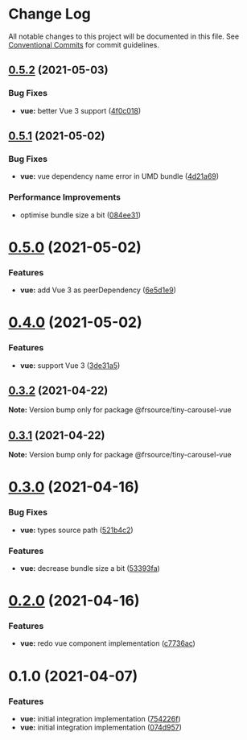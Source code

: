 # Change Log

All notable changes to this project will be documented in this file.
See [Conventional Commits](https://conventionalcommits.org) for commit guidelines.

## [0.5.2](https://github.com/FRSource/tiny-carousel/compare/@frsource/tiny-carousel-vue@0.5.1...@frsource/tiny-carousel-vue@0.5.2) (2021-05-03)


### Bug Fixes

* **vue:** better Vue 3 support ([4f0c018](https://github.com/FRSource/tiny-carousel/commit/4f0c018000ed9143678e7907586fa3248ece5039))





## [0.5.1](https://github.com/FRSource/tiny-carousel/compare/@frsource/tiny-carousel-vue@0.5.0...@frsource/tiny-carousel-vue@0.5.1) (2021-05-02)


### Bug Fixes

* **vue:** vue dependency name error in UMD bundle ([4d21a69](https://github.com/FRSource/tiny-carousel/commit/4d21a69d29ecaf09353c37e7b93b8124bc80f3e9))


### Performance Improvements

* optimise bundle size a bit ([084ee31](https://github.com/FRSource/tiny-carousel/commit/084ee31ad850633830d31e3a0541f040f397335f))





# [0.5.0](https://github.com/FRSource/tiny-carousel/compare/@frsource/tiny-carousel-vue@0.4.0...@frsource/tiny-carousel-vue@0.5.0) (2021-05-02)


### Features

* **vue:** add Vue 3 as peerDependency ([6e5d1e9](https://github.com/FRSource/tiny-carousel/commit/6e5d1e957934c4f21aa8bfc84d8216b3964bf474))





# [0.4.0](https://github.com/FRSource/tiny-carousel/compare/@frsource/tiny-carousel-vue@0.3.2...@frsource/tiny-carousel-vue@0.4.0) (2021-05-02)


### Features

* **vue:** support Vue 3 ([3de31a5](https://github.com/FRSource/tiny-carousel/commit/3de31a5ff1698a36364ab07f90ec18b2c4100453))





## [0.3.2](https://github.com/FRSource/tiny-carousel/compare/@frsource/tiny-carousel-vue@0.3.1...@frsource/tiny-carousel-vue@0.3.2) (2021-04-22)

**Note:** Version bump only for package @frsource/tiny-carousel-vue





## [0.3.1](https://github.com/FRSource/tiny-carousel/compare/@frsource/tiny-carousel-vue@0.3.0...@frsource/tiny-carousel-vue@0.3.1) (2021-04-22)

**Note:** Version bump only for package @frsource/tiny-carousel-vue





# [0.3.0](https://github.com/FRSource/tiny-carousel/compare/@frsource/tiny-carousel-vue@0.2.0...@frsource/tiny-carousel-vue@0.3.0) (2021-04-16)


### Bug Fixes

* **vue:** types source path ([521b4c2](https://github.com/FRSource/tiny-carousel/commit/521b4c2d67e48a5e2cac37583a73fe14c11a842d))


### Features

* **vue:** decrease bundle size a bit ([53393fa](https://github.com/FRSource/tiny-carousel/commit/53393fa40d63c1acca63400e6d33ca20c91b7b30))





# [0.2.0](https://github.com/FRSource/tiny-carousel/compare/@frsource/tiny-carousel-vue@0.1.0...@frsource/tiny-carousel-vue@0.2.0) (2021-04-16)


### Features

* **vue:** redo vue component implementation ([c7736ac](https://github.com/FRSource/tiny-carousel/commit/c7736acbe9590b70932da858255ab25ba5e40299))





# 0.1.0 (2021-04-07)


### Features

* **vue:** initial integration implementation ([754226f](https://github.com/FRSource/tiny-carousel/commit/754226fbc6a98f9b8f2cad2ea8c53d26904603f6))
* **vue:** initial integration implementation ([074d957](https://github.com/FRSource/tiny-carousel/commit/074d9573ae36a8a35c6b0fc28c940bfd25c4e95e))
